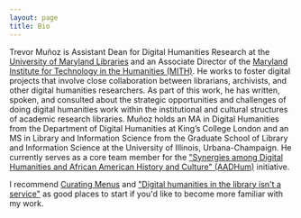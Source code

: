 ```yaml
---
layout: page
title: Bio
---
```


Trevor Muñoz is Assistant Dean for Digital Humanities Research at the [University of Maryland Libraries](http://www.lib.umd.edu/about/deans-office/mission) and an Associate Director of the [Maryland Institute for Technology in the Humanities (MITH)](http://mith.umd.edu/). He works to foster digital projects that involve close collaboration between librarians, archivists, and other digital humanities researchers. As part of this work, he has written, spoken, and consulted about the strategic opportunities and challenges of doing digital humanities work within the institutional and cultural structures of academic research libraries. Muñoz holds an MA in Digital Humanities from the Department of Digital Humanities at King’s College London and an MS in Library and Information Science from the Graduate School of Library and Information Science at the University of Illinois, Urbana-Champaign. He currently serves as a core team member for the ["Synergies among Digital Humanities and African American History and Culture" (AADHum)](http://go.umd.edu/aadhum-exec-summary) initiative.

I recommend [Curating Menus](http://www.curatingmenus.org/) and ["Digital humanities in the library isn't a service"](http://www.trevormunoz.com/notebook/2012/08/19/doing-dh-in-the-library.html) as good places to start if you'd like to become more familiar with my work.
